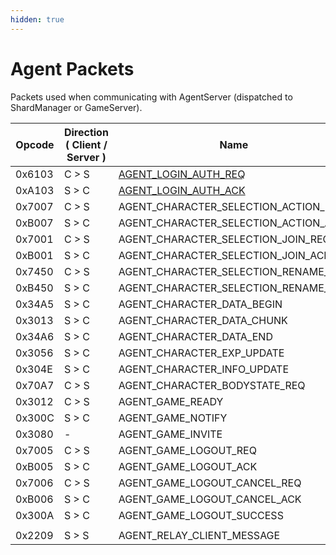 ```yaml
---
hidden: true
---
```


# Agent Packets

Packets used when communicating with AgentServer (dispatched to ShardManager or GameServer).

<table data-full-width="true"><thead><tr><th width="100">Opcode</th><th width="215">Direction ( Client / Server )</th><th>Name</th></tr></thead><tbody><tr><td>0x6103</td><td>C > S</td><td><a href="agent_login_auth_req.md">AGENT_LOGIN_AUTH_REQ</a></td></tr><tr><td>0xA103</td><td>S > C</td><td><a href="agent_login_auth_ack.md">AGENT_LOGIN_AUTH_ACK</a></td></tr><tr><td>0x7007</td><td>C > S</td><td>AGENT_CHARACTER_SELECTION_ACTION_REQ</td></tr><tr><td>0xB007</td><td>S > C</td><td>AGENT_CHARACTER_SELECTION_ACTION_ACK</td></tr><tr><td>0x7001</td><td>C > S</td><td>AGENT_CHARACTER_SELECTION_JOIN_REQ</td></tr><tr><td>0xB001</td><td>S > C</td><td>AGENT_CHARACTER_SELECTION_JOIN_ACK</td></tr><tr><td>0x7450</td><td>C > S</td><td>AGENT_CHARACTER_SELECTION_RENAME_REQ</td></tr><tr><td>0xB450</td><td>S > C</td><td>AGENT_CHARACTER_SELECTION_RENAME_ACK</td></tr><tr><td>0x34A5</td><td>S > C</td><td>AGENT_CHARACTER_DATA_BEGIN</td></tr><tr><td>0x3013</td><td>S > C</td><td>AGENT_CHARACTER_DATA_CHUNK</td></tr><tr><td>0x34A6</td><td>S > C</td><td>AGENT_CHARACTER_DATA_END</td></tr><tr><td>0x3056</td><td>S > C</td><td>AGENT_CHARACTER_EXP_UPDATE</td></tr><tr><td>0x304E</td><td>S > C</td><td>AGENT_CHARACTER_INFO_UPDATE</td></tr><tr><td>0x70A7</td><td>C > S</td><td>AGENT_CHARACTER_BODYSTATE_REQ</td></tr><tr><td>0x3012</td><td>C > S</td><td>AGENT_GAME_READY</td></tr><tr><td>0x300C</td><td>S > C</td><td>AGENT_GAME_NOTIFY</td></tr><tr><td>0x3080</td><td>-</td><td>AGENT_GAME_INVITE</td></tr><tr><td>0x7005</td><td>C > S</td><td>AGENT_GAME_LOGOUT_REQ</td></tr><tr><td>0xB005</td><td>S > C</td><td>AGENT_GAME_LOGOUT_ACK</td></tr><tr><td>0x7006</td><td>C > S</td><td>AGENT_GAME_LOGOUT_CANCEL_REQ</td></tr><tr><td>0xB006</td><td>S > C</td><td>AGENT_GAME_LOGOUT_CANCEL_ACK</td></tr><tr><td>0x300A</td><td>S > C</td><td>AGENT_GAME_LOGOUT_SUCCESS</td></tr><tr><td></td><td></td><td></td></tr><tr><td>0x2209</td><td>S > S</td><td>AGENT_RELAY_CLIENT_MESSAGE</td></tr></tbody></table>

